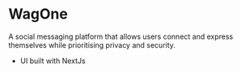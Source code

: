 # WagOne 
A social messaging platform that allows users connect and express themselves while prioritising privacy and security.

- UI built with NextJs